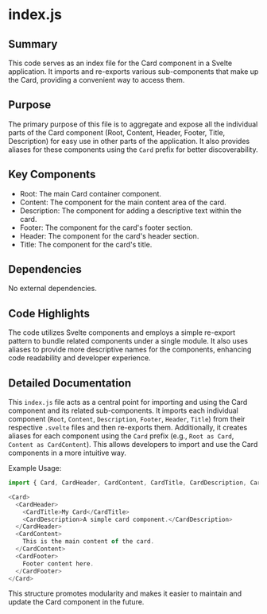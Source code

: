 # index.js

## Summary
This code serves as an index file for the Card component in a Svelte application. It imports and re-exports various sub-components that make up the Card, providing a convenient way to access them.

## Purpose
The primary purpose of this file is to aggregate and expose all the individual parts of the Card component (Root, Content, Header, Footer, Title, Description) for easy use in other parts of the application. It also provides aliases for these components using the `Card` prefix for better discoverability.

## Key Components
- Root: The main Card container component.
- Content: The component for the main content area of the card.
- Description: The component for adding a descriptive text within the card.
- Footer: The component for the card's footer section.
- Header: The component for the card's header section.
- Title: The component for the card's title.

## Dependencies
No external dependencies.

## Code Highlights
The code utilizes Svelte components and employs a simple re-export pattern to bundle related components under a single module. It also uses aliases to provide more descriptive names for the components, enhancing code readability and developer experience.

## Detailed Documentation
This `index.js` file acts as a central point for importing and using the Card component and its related sub-components. It imports each individual component (`Root`, `Content`, `Description`, `Footer`, `Header`, `Title`) from their respective `.svelte` files and then re-exports them. Additionally, it creates aliases for each component using the `Card` prefix (e.g., `Root as Card`, `Content as CardContent`). This allows developers to import and use the Card components in a more intuitive way. 

Example Usage:

```javascript
import { Card, CardHeader, CardContent, CardTitle, CardDescription, CardFooter } from './components/ui/card';

<Card>
  <CardHeader>
    <CardTitle>My Card</CardTitle>
    <CardDescription>A simple card component.</CardDescription>
  </CardHeader>
  <CardContent>
    This is the main content of the card.
  </CardContent>
  <CardFooter>
    Footer content here.
  </CardFooter>
</Card>
```

This structure promotes modularity and makes it easier to maintain and update the Card component in the future.
